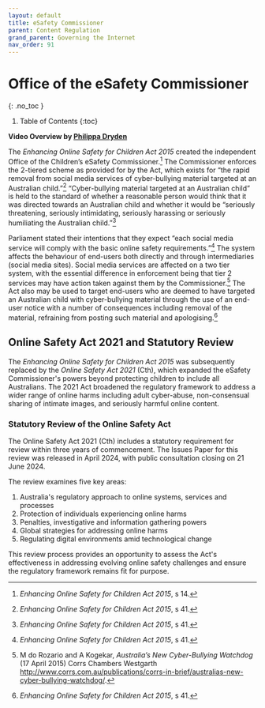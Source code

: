 ```yaml
---
layout: default
title: eSafety Commissioner
parent: Content Regulation
grand_parent: Governing the Internet
nav_order: 91
---
```



# Office of the eSafety Commissioner
{: .no_toc }

1. Table of Contents
{:toc}

**Video Overview by [Philippa Dryden](https://www.youtube.com/watch?v=K2036tTwIkA)**


The _Enhancing Online Safety for Children Act 2015_ created the independent Office of the Children’s eSafety Commissioner.[^safety14] The Commissioner enforces the 2-tiered scheme as provided for by the Act, which exists for “the rapid removal from social media services of cyber-bullying material targeted at an Australian child.”[^safety20] “Cyber-bullying material targeted at an Australian child” is held to the standard of whether a reasonable person would think that it was directed towards an Australian child and whether it would be “seriously threatening, seriously intimidating, seriously harassing or seriously humiliating the Australian child.”[^safety5]

Parliament stated their intentions that they expect “each social media service will comply with the basic online safety requirements.”[^safety22]  The system affects the behaviour of end-users both directly and through intermediaries (social media sites). Social media services are affected on a two tier system, with the essential difference in enforcement being that tier 2 services may have action taken against them by the Commissioner.[^rozario] The Act also may be used to target end-users who are deemed to have targeted an Australian child with cyber-bullying material through the use of an end-user notice with a number of consequences including removal of the material, refraining from posting such material and apologising.[^safety41]

[^safety41]: _Enhancing Online Safety for Children Act 2015_, s 41.  
[^rozario]: M do Rozario and A Kogekar, _Australia’s New Cyber-Bullying Watchdog_ (17 April 2015) Corrs Chambers Westgarth http://www.corrs.com.au/publications/corrs-in-brief/australias-new-cyber-bullying-watchdog/.
[^safety14]: _Enhancing Online Safety for Children Act 2015_, s 14.
[^safety5]: _Enhancing Online Safety for Children Act 2015_, s 41.  
[^safety22]: _Enhancing Online Safety for Children Act 2015_, s 41.  
[^safety20]: _Enhancing Online Safety for Children Act 2015_, s 41.  

## Online Safety Act 2021 and Statutory Review

The _Enhancing Online Safety for Children Act 2015_ was subsequently replaced by the _Online Safety Act 2021_ (Cth), which expanded the eSafety Commissioner's powers beyond protecting children to include all Australians. The 2021 Act broadened the regulatory framework to address a wider range of online harms including adult cyber-abuse, non-consensual sharing of intimate images, and seriously harmful online content.

### Statutory Review of the Online Safety Act

The Online Safety Act 2021 (Cth) includes a statutory requirement for review within three years of commencement. The Issues Paper for this review was released in April 2024, with public consultation closing on 21 June 2024.

The review examines five key areas:

1. Australia's regulatory approach to online systems, services and processes
2. Protection of individuals experiencing online harms
3. Penalties, investigative and information gathering powers
4. Global strategies for addressing online harms
5. Regulating digital environments amid technological change

This review process provides an opportunity to assess the Act's effectiveness in addressing evolving online safety challenges and ensure the regulatory framework remains fit for purpose.  
